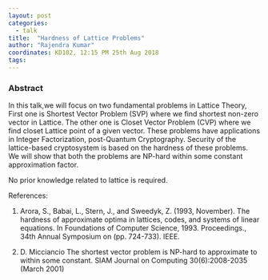 ```yaml
---
layout: post
categories:
  - talk
title:  "Hardness of Lattice Problems"
author: "Rajendra Kumar"
coordinates: KD102, 12:15 PM 25th Aug 2018
tags: 
---
```

### Abstract

In this talk,we will focus on two fundamental problems in Lattice Theory, First one is Shortest Vector Problem (SVP) where we find shortest non-zero vector in Lattice. The other one is Closet Vector Problem (CVP) where we find closet Lattice point of a given vector. These problems have applications in Integer Factorization, post-Quantum Cryptography. Security of the lattice-based cryptosystem is based on the hardness of these problems. We will show that both the problems are NP-hard within some constant approximation factor.

No prior knowledge related to lattice is required.

References:

1) Arora, S., Babai, L., Stern, J., and Sweedyk, Z. (1993, November). The hardness of approximate optima in lattices, codes, and systems of linear equations. In Foundations of Computer Science, 1993. Proceedings., 34th Annual Symposium on (pp. 724-733). IEEE.

2) D. Micciancio The shortest vector problem is NP-hard to approximate to within some constant. SIAM Journal on Computing 30(6):2008-2035 (March 2001) 
